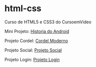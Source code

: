 # html-css
 Curso de HTML5 e CSS3 do CursoemVideo

<p>Mini Projeto: <a href="https://lucass-ferreira.github.io/html-css/desafio/d010+/site.html" target="_blank">Historia do Android</a></p>

<p>Projeto Cordel: <a href="https://lucass-ferreira.github.io/html-css/desafio/d011/cordel.html" target="_blank">Cordel Moderno</a></p>

<p>Projeto Social: <a
href="HTTPS://lucass-ferreira.github.io/html-css/desafio/d013/revisao/projeto-social.html" target="_blank">Projeto Social</a></p>

<p>Projeto Login: <a
href="HTTPS://lucass-ferreira.github.io/html-css/desafio/d014/revisao/projeto-login.html" target="_blank">Projeto Login</a></p>